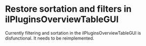 # Restore sortation and filters in ilPluginsOverviewTableGUI

Currently filtering and sortation in the ilPluginsOverviewTableGUI is disfunctional.
It needs to be reimplemented.

